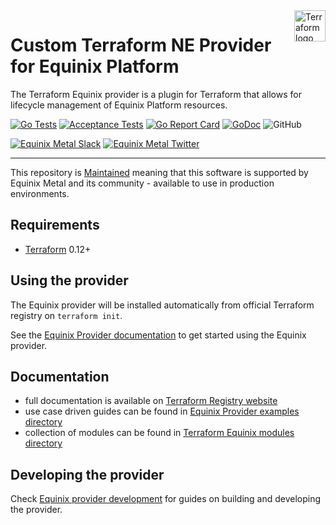 <a href="https://terraform.io">
    <img src="https://cdn.rawgit.com/hashicorp/terraform-website/master/public/img/logo-hashicorp.svg" alt="Terraform logo" title="Terraform" align="right" height="50" />
</a>

# Custom Terraform NE Provider for Equinix Platform

The Terraform Equinix provider is a plugin for Terraform that allows for lifecycle
management of Equinix Platform resources.

[![Go Tests](https://github.com/artraf/equinix-custom-ne/actions/workflows/test.yml/badge.svg)](https://github.com/artraf/equinix-custom-ne/actions/workflows/test.yml)
[![Acceptance Tests](https://github.com/artraf/equinix-custom-ne/actions/workflows/acctest.yml/badge.svg)](https://github.com/artraf/equinix-custom-ne/actions/workflows/acctest.yml)
[![Go Report Card](https://goreportcard.com/badge/github.com/artraf/equinix-custom-ne)](https://goreportcard.com/report/github.com/artraf/equinix-custom-ne)
[![GoDoc](https://godoc.org/github.com/go-resty/resty?status.svg)](https://godoc.org/github.com/artraf/equinix-custom-ne)
![GitHub](https://img.shields.io/github/license/equinix/terraform-provider-equinix)

[![Equinix Metal Slack](https://slack.equinixmetal.com/badge.svg)](https://slack.equinixmetal.com)
[![Equinix Metal Twitter](https://img.shields.io/twitter/follow/equinixmetal.svg?style=social&label=Follow)](https://twitter.com/intent/follow?screen_name=equinixmetal)

---

This repository is [Maintained](https://github.com/equinix-labs/equinix-labs/blob/main/maintained-statement.md) meaning that this software is supported by Equinix Metal and its community - available to use in production environments.

## Requirements

- [Terraform](https://www.terraform.io/downloads.html) 0.12+

## Using the provider

The Equinix provider will be installed automatically from official Terraform
registry on `terraform init`.

See the [Equinix Provider documentation](https://registry.terraform.io/providers/equinix/equinix/latest/docs)
to get started using the Equinix provider.

## Documentation

- full documentation is available on [Terraform Registry website](https://registry.terraform.io/providers/equinix/equinix/latest/docs)
- use case driven guides can be found in [Equinix Provider examples directory](examples/)
- collection of modules can be found in
[Terraform Equinix modules directory](modules/)

## Developing the provider

Check [Equinix provider development](DEVELOPMENT.md) for guides on building
and developing the provider.
